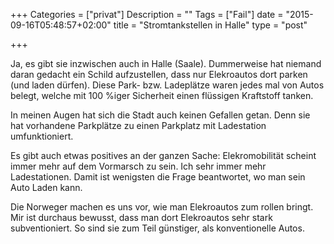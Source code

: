 +++
Categories = ["privat"]
Description = ""
Tags = ["Fail"]
date = "2015-09-16T05:48:57+02:00"
title = "Stromtankstellen in Halle"
type = "post"

+++

Ja, es gibt sie inzwischen auch in Halle (Saale). Dummerweise hat niemand daran gedacht ein Schild aufzustellen, dass nur Elekroautos dort parken (und laden dürfen). Diese Park- bzw. Ladeplätze waren jedes mal von Autos belegt, welche mit 100 %iger Sicherheit einen flüssigen Kraftstoff tanken.

In meinen Augen hat sich die Stadt auch keinen Gefallen getan. Denn sie hat vorhandene Parkplätze zu einen Parkplatz mit Ladestation umfunktioniert.

Es gibt auch etwas positives an der ganzen Sache: Elekromobilität scheint immer mehr auf dem Vormarsch zu sein. Ich sehr immer mehr Ladestationen. Damit ist wenigsten die Frage beantwortet, wo man sein Auto Laden kann.

Die Norweger machen es uns vor, wie man Elekroautos zum rollen bringt. Mir ist durchaus bewusst, dass man dort Elekroautos sehr stark subventioniert. So sind sie zum Teil günstiger, als konventionelle Autos.
